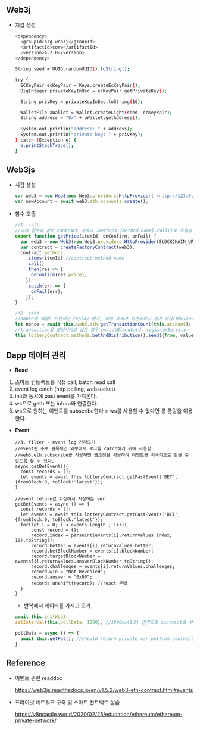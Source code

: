 ## Web3j

- 지갑 생성

  ```bash
  <dependency>
  	<groupId>org.web3j</groupId>
  	<artifactId>core</artifactId>
  	<version>4.2.0</version>
  </dependency>
  ```

  ```bash
  String seed = UUID.randomUUID().toString();
  
  try {
  	ECKeyPair ecKeyPair = Keys.createEcKeyPair();
  	BigInteger privateKeyInDec = ecKeyPair.getPrivateKey();
  
  	String privKey = privateKeyInDec.toString(16);
  
  	WalletFile aWallet = Wallet.createLight(seed, ecKeyPair);
  	String address = "0x" + aWallet.getAddress();
  	
  	System.out.println("address: " + address);
  	System.out.println("private key: " + privKey);
  } catch (Exception e) {
  	e.printStackTrace();
  }
  ```

## Web3js

- 지갑 생성

  ```jsx
  var web3 = new Web3(new Web3.providers.HttpProvider('<http://127.0.0.1:8545/>'));
  var newAccount = await web3.eth.accounts.create();
  ```

- 함수 호출

  ```jsx
  //1. call
  //아래 함수와 같이 contract 개체의 .methods.{method name}.call()로 호출할 수 있다.
  export function getPrice(itemId, onConfirm, onFail) {
    var web3 = new Web3(new Web3.providers.HttpProvider(BLOCKCHAIN_URL));
    var contract = createFactoryContract(web3);
    contract.methods
      .items(itemId) //contract method name
      .call()
      .then(res => {
        onConfirm(res.price);
      })
      .catch(err => {
        onFail(err);
      });
  }
  
  //2. send
  //nonce의 역할: 트랜잭션 replay 방지, 외부 유저가 위변조하지 않기 위함(메타마스크는 자체적으로 지원)
  let nonce = await this.web3.eth.getTransactionCount(this.account);
  //transaction을 발생시키고 싶은 경우 ex.setBloodCard, registerService
  this.lotteryContract.methods.betAndDistribution().send({from, value, nonce: nonce});
  
  
  ```

## Dapp 데이터 관리

- **Read**

1. 스마트 컨트랙트를 직접 call, batch read call
2. event log catch (http polling, websocket)
3. init과 동시에 past event를 가져온다.
4. ws으로 geth 또는 infura와 연결한다.
5. ws으로 원하는 이벤트를 subscribe한다 > ws를 사용할 수 없다면 롱 폴링을 이용한다.

- **Event**

  ```
  //3. filter - event log 가져오기
  //event란 주로 블록체인 외부에서 로그를 catch하기 위해 사용함
  //web3.eth.subscribe를 사용하면 웹소켓을 사용하여 이벤트를 지속적으로 받을 수 있도록 할 수 있다.
  async getBetEvent(){
  	const records = [];
  	let events = await this.lotteryContract.getPastEvent('BET',{fromBlock:0, toBlock:'latest'});
  }
  
  //event return값 파싱해서 저장하는 ver
  getBetEvents = async () => {
  	const records = [];
  	let events = await this.lotteryContract.getPastEvents('BET', {fromBlock:0, toBlock:'latest'});
  	for(let i = 0; i < events.length ; i++){
  		const record = {};
  		record.index = parseInt(events[i].returnValues.index, 10).toString();
  		record.better = events[i].returnValues.better;
  		record.betBlockNumber = events[i].blockNumber;
  		record.targetBlockNumber = events[i].returnValues.answerBlockNumber.toString();
  		record.challenges = events[i].returnValues.challenges;
  		record.win = "Not Revealed";
  		record.answer = "0x00";
  		records.unshift(record); //react 문법
  	}
  }
  ```

  - 반복해서 데이터를 가지고 오기

  ```jsx
  await this.initWeb3;
  setInterval(this.pollData, 1000); //1000ms(1초) 간격으로 contract로 부터 data를 가져옴
  
  pollData = async () => {
  	await this.getPot(); //should return private var potfrom contract
  }
  ```



## Reference

- 이벤트 관련 readdoc

  https://web3js.readthedocs.io/en/v1.5.2/web3-eth-contract.html#events

- 프라이빗 네트워크 구축 및 스마트 컨트랙트 실습

  https://y8ncastle.world/2020/02/25/education/ethereum/ethereum-private-network/